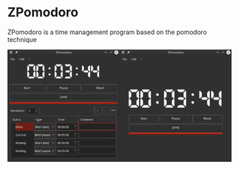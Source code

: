 # ZPomodoro
ZPomodoro is a time management program based on the pomodoro technique

![alt text](https://raw.githubusercontent.com/SZinedine/ZPomodoro/master/screenshot.jpg "ZPomodoro screenshot")
 
